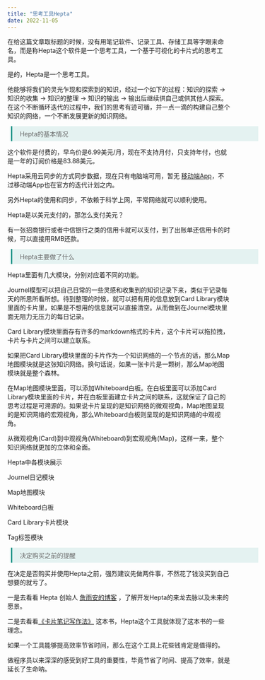 ```yaml
---
title: "思考工具Hepta"
date: 2022-11-05
---
```

<style>
.blockquote {

   margin-left:0.6em !important;

   padding:0.5em 1.2em !important;

   border-left:3px solid rgba(15,148,136,1) !important;

   width:560px !important;

   box-sizing:border-box !important;

   background-color:rgba(15,148,136,0.1) !important;

   color:#666 !important

}

</style>

在给这篇文章取标题的时候，没有用笔记软件、记录工具、存储工具等字眼来命名，而是称Hepta这个软件是一个思考工具，一个基于可视化的卡片式的思考工具。

是的，Hepta是一个思考工具。

他能够将我们的灵光乍现和探索到的知识，经过一个如下的过程：知识的探索 → 知识的收集 → 知识的整理 → 知识的输出 → 输出后继续供自己或供其他人探索。
在这个不断循环迭代的过程中，我们的思考有迹可循，并一点一滴的构建自己整个知识的网络，一个不断发展更新的知识网络。

<div class="blockquote">Hepta的基本情况</div>

这个软件是付费的，早鸟价是6.99美元/月，现在不支持月付，只支持年付，也就是一年的订阅价格是83.88美元。

Hepta采用云同步的方式同步数据，现在只有电脑端可用，暂无 [移动端App](https://heptaplatforms.notion.site/Heptabase-Public-Roadmap-3f4fa6e915b1419487514a268e0a26c5)，不过移动端App也在官方的迭代计划之内。

另外Hepta的使用和同步，不依赖于科学上网，平常网络就可以顺利使用。

Hepta是以美元支付的，那怎么支付美元？

有一张招商银行或者中信银行之类的信用卡就可以支付，到了出账单还信用卡的时候，可以直接用RMB还款。

<div class="blockquote">Hepta主要做了什么</div>

Hepta里面有几大模块，分别对应着不同的功能。

Journel模型可以把自己日常的一些灵感和收集到的知识记录下来，类似于记录每天的所思所看所想。待到整理的时候，就可以把有用的信息放到Card Library模块里面的卡片里，如果是不想用的信息就可以直接清空。从而做到在Journel模块里面无阻力无压力的每日记录。

Card Library模块里面存有许多的markdown格式的卡片，这个卡片可以拖拉拽，卡片与卡片之间可以建立联系。

如果把Card Library模块里面的卡片作为一个知识网络的一个节点的话，那么Map地图模块就是这张知识网络。换句话说，如果一张卡片是一颗树，那么Map地图模块就是整个森林。

在Map地图模块里面，可以添加Whiteboard白板。在白板里面可以添加Card Library模块里面的卡片，并在白板里面建立卡片之间的联系，这就保证了自己的思考过程是可溯源的。如果说卡片呈现的是知识网络的微观视角，Map地图呈现的是知识网络的宏观视角，那么Whiteboard白板则呈现的是知识网络的中观视角。

从微观视角(Card)到中观视角(Whiteboard)到宏观视角(Map)，这样一来，整个知识网络就更加的立体和全面。

<div class\="blockquote">Hepta中各模块展示</div>

Journel日记模块

Map地图模块

Whiteboard白板

Card Library卡片模块

Tag标签模块

<div class="blockquote">决定购买之前的提醒</div>

在决定是否购买并使用Hepta之前，强烈建议先做两件事，不然花了钱没买到自己想要的就亏了。

一是去看看 Hepta 创始人 [詹雨安的博客](https://alanchan1209.medium.com/) ，了解开发Hepta的来龙去脉以及未来的愿景。

二是去看看[《卡片笔记写作法》](https://weread.qq.com/web/bookDetail/3d8326d072552e803d87c41) 这本书，Hepta这个工具就体现了这本书的一些理念。

如果一个工具能够提高效率节省时间，那么在这个工具上花些钱肯定是值得的。

做程序员以来深深的感受到好工具的重要性，毕竟节省了时间、提高了效率，就是延长了生命呐。
